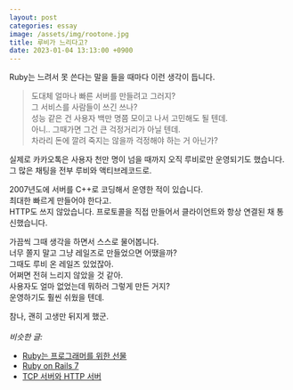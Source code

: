```yaml
---
layout: post
categories: essay
image: /assets/img/rootone.jpg
title: 루비가 느리다고?
date: 2023-01-04 13:13:00 +0900
---
```


Ruby는 느려서 못 쓴다는 말을 들을 때마다 이런 생각이 듭니다.

> 도대체 얼마나 빠른 서버를 만들려고 그러지?  
> 그 서비스를 사람들이 쓰긴 쓰나?  
> 성능 같은 건 사용자 백만 명쯤 모이고 나서 고민해도 될 텐데.  
> 아니.. 그때가면 그건 큰 걱정거리가 아닐 텐데.  
> 차라리 돈에 깔려 죽지는 않을까 걱정해야 하는 거 아닌가?

실제로 카카오톡은 사용자 천만 명이 넘을 때까지 오직 루비로만 운영되기도 했습니다.  
그 많은 채팅을 전부 루비와 액티브레코드로.

2007년도에 서버를 C++로 코딩해서 운영한 적이 있습니다.  
최대한 빠르게 만들어야 한다고.  
HTTP도 쓰지 않았습니다. 프로토콜을 직접 만들어서 클라이언트와 항상 연결된 채 통신했습니다.

가끔씩 그때 생각을 하면서 스스로 물어봅니다.    
너무 쫄지 말고 그냥 레일즈로 만들었으면 어땠을까?  
그때도 루비 온 레일즈 있었잖아.  
어쩌면 전혀 느리지 않았을 것 같아.  
사용자도 얼마 없었는데 뭐하러 그렇게 만든 거지?  
운영하기도 훨씬 쉬웠을 텐데.

참나, 괜히 고생만 뒤지게 했군.
<br>
<br>
*비슷한 글:*
* [Ruby는 프로그래머를 위한 선물](/essay/2022/02/18/ruby.html)
* [Ruby on Rails 7](/essay/2021/12/17/ruby-on-rails-7.html)
* [TCP 서버와 HTTP 서버](/essay/2022/01/14/tcp-http-server.html)